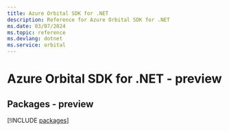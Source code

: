 ```yaml
---
title: Azure Orbital SDK for .NET
description: Reference for Azure Orbital SDK for .NET
ms.date: 03/07/2024
ms.topic: reference
ms.devlang: dotnet
ms.service: orbital
---
```

# Azure Orbital SDK for .NET - preview
## Packages - preview
[!INCLUDE [packages](orbital-index.md)]
